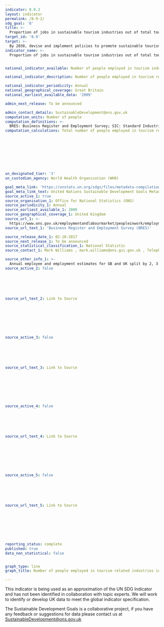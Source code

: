 ```yaml
---
indicator: 8.9.2
layout: indicator
permalink: /8-9-2/
sdg_goal: '8'
title: >-
  Proportion of jobs in sustainable tourism industries out of total tourism jobs
target_id: '8.9'
target: >-
  By 2030, devise and implement policies to promote sustainable tourism that creates jobs and promotes local culture and products
indicator_name: >-
  Proportion of jobs in sustainable tourism industries out of total tourism jobs


national_indicator_available: Number of people employed in tourism industries in Great Britain

national_indicator_description: Number of people employed in tourism related industries in Great Britain

national_indicator_periodicity: Annual
national_geographical_coverage: Great Britain
national_earliest_available_data: '2009'

admin_next_release: To be announced

admin_contact_details: SustainableDevelopment@ons.gov.uk
computation_units: Number of people
computation_definitions: >-
  BRES: Business Register and Employment Survey; SIC: Standard Industrial Classification; Part time: those working 30 hours or less per week; Full time: those working more than 30 hours per week. The public sector comprises central government, local government and public corporations. The private sector comprises companies, sole proprietors, partnerships and non-profit bodies. An employee is defined as anyone aged 16 years or over that is paid directly from the payroll, in return for carrying out a full-time or part-time job or being on a training scheme. Employment includes employees plus the number of working owners who receive drawings or a share of the profits. Full-time is defined as working more than 30 hours per week with part-time defined as working 30 hours or less per week. Working Proprietors are sole traders, sole proprietors, partners and directors. This does not apply to registered charities. Employment = employees + working proprietors.
computation_calculations: Total number of people employed in tourism related industries









un_designated_tier: '3'
un_custodian_agency: World Health Organisation (WHO)

goal_meta_link: 'https://unstats.un.org/sdgs/files/metadata-compilation/Metadata-Goal-8.pdf'
goal_meta_link_text: United Nations Sustainable Development Goals Metadata (PDF 526 KB)
source_active_1: true
source_organisation_1: Office for National Statistics (ONS)
source_periodicity_1: Annual
source_earliest_available_1: 2009
source_geographical_coverage_1: United Kingdom
source_url_1: >-
  https://www.ons.gov.uk/employmentandlabourmarket/peopleinwork/employmentandemployeetypes/datasets/industry235digitsicbusinessregisterandemploymentsurveybrestable2
source_url_text_1: 'Business Register and Employment Survey (BRES)'

source_release_date_1: 02-10-2017
source_next_release_1: To be announced
source_statistical_classification_1: National Statistic
source_contact_1: Mark Williams , mark.williams@ons.gsi.gov.uk , Telephone +44 (0)1633 456728

source_other_info_1: >-
  Annual employee and employment estimates for GB and UK split by 2, 3 and 5 digit (SIC2007). Results given by full-time/part-time and public/private splits.
source_active_2: false






source_url_text_2: Link to Source








source_active_3: false






source_url_text_3: Link to Source








source_active_4: false






source_url_text_4: Link to Source








source_active_5: false






source_url_text_5: Link to Source








reporting_status: complete
published: true
data_non_statistical: false


graph_type: line
graph_title: Number of people employed in tourism related industries in Great Britain

---
```

This indicator is being used as an approximation of the UN SDG Indicator and has not been identified in collaboration with topic experts. We will work to identify or develop UK data to meet the global indicator specification.
  
The Sustainable Development Goals is a collaborative project, if you have any feedback or suggestions for data please contact us at <SustainableDevelopment@ons.gov.uk>


